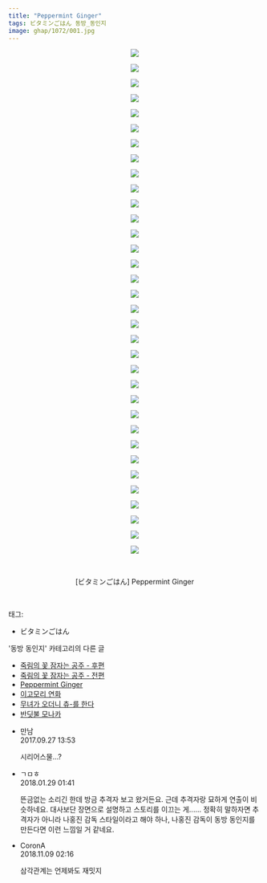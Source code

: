 ```yaml
---
title: "Peppermint Ginger"
tags: ビタミンごはん 동방_동인지
image: ghap/1072/001.jpg
---
```

<div class="article">
<p style="text-align: center; clear: none; float: none;"><img src="{{ site.nasurl }}/ghap/1072/001.jpg"/></p>
<p style="text-align: center; clear: none; float: none;"><img src="{{ site.nasurl }}/ghap/1072/002.jpg"/></p>
<p style="text-align: center; clear: none; float: none;"><img src="{{ site.nasurl }}/ghap/1072/003.jpg"/></p>
<p style="text-align: center; clear: none; float: none;"><img src="{{ site.nasurl }}/ghap/1072/004.jpg"/></p>
<p style="text-align: center; clear: none; float: none;"><img src="{{ site.nasurl }}/ghap/1072/005.jpg"/></p>
<p style="text-align: center; clear: none; float: none;"><img src="{{ site.nasurl }}/ghap/1072/006.jpg"/></p>
<p style="text-align: center; clear: none; float: none;"><img src="{{ site.nasurl }}/ghap/1072/007.jpg"/></p>
<p style="text-align: center; clear: none; float: none;"><img src="{{ site.nasurl }}/ghap/1072/008.jpg"/></p>
<p style="text-align: center; clear: none; float: none;"><img src="{{ site.nasurl }}/ghap/1072/009.jpg"/></p>
<p style="text-align: center; clear: none; float: none;"><img src="{{ site.nasurl }}/ghap/1072/010.jpg"/></p>
<p style="text-align: center; clear: none; float: none;"><img src="{{ site.nasurl }}/ghap/1072/011.jpg"/></p>
<p style="text-align: center; clear: none; float: none;"><img src="{{ site.nasurl }}/ghap/1072/012.jpg"/></p>
<p style="text-align: center; clear: none; float: none;"><img src="{{ site.nasurl }}/ghap/1072/013.jpg"/></p>
<p style="text-align: center; clear: none; float: none;"><img src="{{ site.nasurl }}/ghap/1072/014.jpg"/></p>
<p style="text-align: center; clear: none; float: none;"><img src="{{ site.nasurl }}/ghap/1072/015.jpg"/></p>
<p style="text-align: center; clear: none; float: none;"><img src="{{ site.nasurl }}/ghap/1072/016.jpg"/></p>
<p style="text-align: center; clear: none; float: none;"><img src="{{ site.nasurl }}/ghap/1072/017.jpg"/></p>
<p style="text-align: center; clear: none; float: none;"><img src="{{ site.nasurl }}/ghap/1072/018.jpg"/></p>
<p style="text-align: center; clear: none; float: none;"><img src="{{ site.nasurl }}/ghap/1072/019.jpg"/></p>
<p style="text-align: center; clear: none; float: none;"><img src="{{ site.nasurl }}/ghap/1072/020.jpg"/></p>
<p style="text-align: center; clear: none; float: none;"><img src="{{ site.nasurl }}/ghap/1072/021.jpg"/></p>
<p style="text-align: center; clear: none; float: none;"><img src="{{ site.nasurl }}/ghap/1072/022.jpg"/></p>
<p style="text-align: center; clear: none; float: none;"><img src="{{ site.nasurl }}/ghap/1072/023.jpg"/></p>
<p style="text-align: center; clear: none; float: none;"><img src="{{ site.nasurl }}/ghap/1072/024.jpg"/></p>
<p style="text-align: center; clear: none; float: none;"><img src="{{ site.nasurl }}/ghap/1072/025.jpg"/></p>
<p style="text-align: center; clear: none; float: none;"><img src="{{ site.nasurl }}/ghap/1072/026.jpg"/></p>
<p style="text-align: center; clear: none; float: none;"><img src="{{ site.nasurl }}/ghap/1072/027.jpg"/></p>
<p style="text-align: center; clear: none; float: none;"><img src="{{ site.nasurl }}/ghap/1072/028.jpg"/></p>
<p style="text-align: center; clear: none; float: none;"><img src="{{ site.nasurl }}/ghap/1072/029.jpg"/></p>
<p style="text-align: center; clear: none; float: none;"><img src="{{ site.nasurl }}/ghap/1072/030.jpg"/></p>
<p style="text-align: center; clear: none; float: none;"><img src="{{ site.nasurl }}/ghap/1072/031.jpg"/></p>
<p style="text-align: center; clear: none; float: none;"><img src="{{ site.nasurl }}/ghap/1072/032.jpg"/></p>
<p style="text-align: center; clear: none; float: none;"><img src="{{ site.nasurl }}/ghap/1072/033.jpg"/></p>
<p style="text-align: center; clear: none; float: none;"><img src="{{ site.nasurl }}/ghap/1072/034.jpg"/></p>
<p style="text-align: center; clear: none; float: none;"><br/></p>
<p style="text-align: center; clear: none; float: none;">[ビタミンごはん] Peppermint Ginger</p>
<p><br/></p>
</div><div class="tagTrail">
<p>태그: </p>
<ul>
<li>ビタミンごはん</li>
</ul>
</div><div class="another">
<p>'동방 동인지' 카테고리의 다른 글</p>
<ul>
<li><a href="/2016-07-24-ghap_1074">죽림의 꽃 잠자는 공주 - 후편</a></li>
<li><a href="/2016-07-24-ghap_1073">죽림의 꽃 잠자는 공주 - 전편</a></li>
<li><a href="/2016-07-24-ghap_1072">Peppermint Ginger</a></li>
<li><a href="/2016-07-24-ghap_1071">이고모리 연화</a></li>
<li><a href="/2016-07-24-ghap_1070">무녀가 오더니 츄-를 한다</a></li>
<li><a href="/2016-07-24-ghap_1069">반딧불 모나카</a></li>
</ul>
</div><div class="cb_module cb_fluid">
<div class="cb_wrt cb_profile">
<div class="comment">
<ul>
<li class="cb_thumb_off" id="comment15091621">
<div class="cb_comment_area">
<div class="cb_info_area">
<div class="cb_section">
<span class="cb_nick_name">만남</span>
</div>
<div class="cb_section">
<span class="cb_date">2017.09.27 13:53 </span>
</div>
</div>
<div class="cb_dsc_comment">
<p class="cb_dsc">
											시리어스물...?
										</p>
</div>
</div></li>
<li class="cb_thumb_off" id="comment15185979">
<div class="cb_comment_area">
<div class="cb_info_area">
<div class="cb_section">
<span class="cb_nick_name">ㄱㅁㅎ</span>
</div>
<div class="cb_section">
<span class="cb_date">2018.01.29 01:41 </span>
</div>
</div>
<div class="cb_dsc_comment">
<p class="cb_dsc">
											뜬금없는 소리긴 한데 방금 추격자 보고 왔거든요. 근데 추격자랑 묘하게 연출이 비슷하네요. 대사보단 장면으로 설명하고 스토리를 이끄는 게...... 정확히 말하자면 추격자가 아니라 나홍진 감독 스타일이라고 해야 하나, 나홍진 감독이 동방 동인지를 만든다면 이런 느낌일 거 같네요.
										</p>
</div>
</div></li>
<li class="cb_thumb_off" id="comment15370194">
<div class="cb_comment_area">
<div class="cb_info_area">
<div class="cb_section">
<span class="cb_nick_name">CoronA</span>
</div>
<div class="cb_section">
<span class="cb_date">2018.11.09 02:16 </span>
</div>
</div>
<div class="cb_dsc_comment">
<p class="cb_dsc">
											삼각관계는 언제봐도 재밋지
										</p>
</div>
</div></li>
</ul>
</div>
</div><!-- commentList close -->
</div>